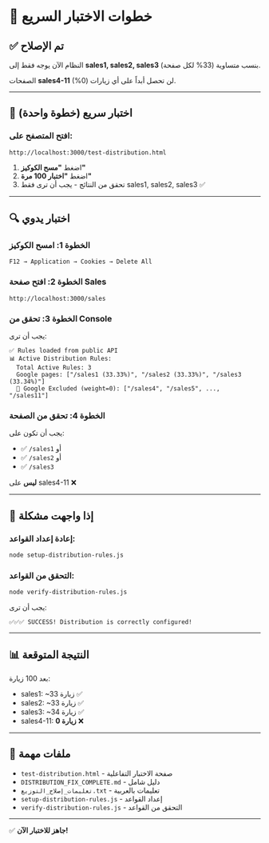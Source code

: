 # 🚀 خطوات الاختبار السريع

## ✅ تم الإصلاح

النظام الآن يوجه فقط إلى **sales1, sales2, sales3** بنسب متساوية (33% لكل صفحة).

الصفحات **sales4-11** لن تحصل أبداً على أي زيارات (0%).

---

## 🧪 اختبار سريع (خطوة واحدة)

### افتح المتصفح على:
```
http://localhost:3000/test-distribution.html
```

1. اضغط **"مسح الكوكيز"**
2. اضغط **"اختبار 100 مرة"**
3. تحقق من النتائج - يجب أن ترى فقط sales1, sales2, sales3 ✅

---

## 🔍 اختبار يدوي

### الخطوة 1: امسح الكوكيز
```
F12 → Application → Cookies → Delete All
```

### الخطوة 2: افتح صفحة Sales
```
http://localhost:3000/sales
```

### الخطوة 3: تحقق من Console
يجب أن ترى:
```
✅ Rules loaded from public API
📊 Active Distribution Rules:
  Total Active Rules: 3
  Google pages: ["/sales1 (33.33%)", "/sales2 (33.33%)", "/sales3 (33.34%)"]
  🚫 Google Excluded (weight=0): ["/sales4", "/sales5", ..., "/sales11"]
```

### الخطوة 4: تحقق من الصفحة
يجب أن تكون على:
- ✅ `/sales1` أو
- ✅ `/sales2` أو
- ✅ `/sales3`

**ليس** على sales4-11 ❌

---

## 🔧 إذا واجهت مشكلة

### إعادة إعداد القواعد:
```bash
node setup-distribution-rules.js
```

### التحقق من القواعد:
```bash
node verify-distribution-rules.js
```

يجب أن ترى:
```
✅✅✅ SUCCESS! Distribution is correctly configured!
```

---

## 📊 النتيجة المتوقعة

بعد 100 زيارة:
- sales1: ~33 زيارة ✅
- sales2: ~33 زيارة ✅
- sales3: ~34 زيارة ✅
- sales4-11: **0 زيارة** ❌

---

## 📁 ملفات مهمة

- `test-distribution.html` - صفحة الاختبار التفاعلية
- `DISTRIBUTION_FIX_COMPLETE.md` - دليل شامل
- `تعليمات_إصلاح_التوزيع.txt` - تعليمات بالعربية
- `setup-distribution-rules.js` - إعداد القواعد
- `verify-distribution-rules.js` - التحقق من القواعد

---

✅ **جاهز للاختبار الآن!**

